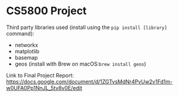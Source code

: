 # CS5800 Project

Third party libraries used (install using the `pip install [library]` command):
* networkx
* matplotlib
* basemap
* geos (install with Brew on macOS:`brew install geos`)

Link to Final Project Report: https://docs.google.com/document/d/1ZGTvsMdNr4PvUw2v1Fd1m-w0UFA0Pp1NnJL_5tv8v0E/edit
